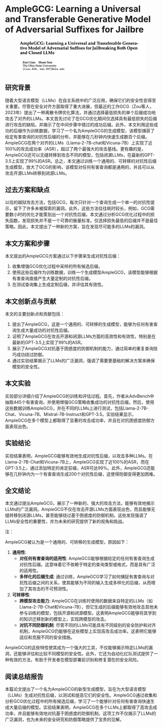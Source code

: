 # AmpleGCG: Learning a Universal and Transferable Generative Model of Adversarial Suffixes for Jailbre

<figure><img src="../.gitbook/assets/image (1) (1) (1) (1) (1).png" alt=""><figcaption></figcaption></figure>

## 研究背景

随着大型语言模型（LLMs）在自主系统中的广泛应用，确保它们的安全性变得至关重要。尽管在安全对齐方面取得了重大进展，但最近的工作GCG（Zou等人，2023年）提出了一种离散令牌优化算法，并通过选择最低损失的单个后缀成功地攻击了对齐的LLMs。本文首先讨论了在GCG优化期间仅选择具有最低损失的后缀进行攻击的缺陷，并揭示了在中间步骤中错过的成功后缀。此外，本文利用这些成功的后缀作为训练数据，学习了一个名为AmpleGCG的生成模型，该模型捕获了给定有害查询的对抗性后缀的分布，并能够在几秒钟内快速生成数百个后缀。AmpleGCG在两个对齐的LLMs（Llama-2-7B-chat和Vicuna-7B）上实现了近100%的攻击成功率（ASR），超过了两个最强大的攻击基线。更有趣的是，AmpleGCG还可以无缝转移到攻击不同的模型，包括闭源LLMs，在最新的GPT-3.5上实现了99%的ASR。总之，本文通过训练一个通用的、可转移的对抗性后缀生成模型，放大了GCG的影响，该模型对任何有害查询都是通用的，并且可以从攻击开源LLMs转移到闭源LLMs。

## 过去方案和缺点

以往的越狱攻击方法，包括GCG，每次只针对一个查询生成一个单一的对抗性提示，留下了许多未被探索的漏洞。此外，这些方法往往耗时较长，例如，GCG需要数小时的优化才能策划出一个对抗性后缀。本文通过分析GCG优化过程中的损失函数，发现损失并不是一个可靠的衡量标准，仅选择损失最低的后缀并不是最佳策略。因此，本文提出了一种新的方案，旨在发现尽可能多的LLMs的漏洞。

## 本文方案和步骤

本文提出的AmpleGCG方案通过以下步骤来生成对抗性后缀：

1. 收集增强GCG优化过程中采样的所有候选后缀。
2. 使用这些后缀作为训练数据，训练一个生成模型AmpleGCG，该模型能够根据有害查询直接产生大量定制的对抗性后缀。
3. 在测试查询集上生成定制后缀，并评估其有效性。

## 本文创新点与贡献

本文的主要创新点和贡献包括：

1. 提出了AmpleGCG，这是一个通用的、可转移的生成模型，能够为任何有害查询生成大量成功的对抗性后缀。
2. 证明了AmpleGCG在攻击开源和闭源LLMs方面的高效性和有效性，特别是在最新的GPT-3.5上实现了99%的ASR。
3. 展示了AmpleGCG对抗基于困惑度的防御机制的能力，通过简单的重复查询技巧成功绕过防御。
4. 通过实验结果揭示了LLMs的广泛漏洞，强调了需要更基础的解决方案来确保模型的安全性。

## 本文实验

实验部分详细介绍了AmpleGCG的训练和评估过程。首先，作者从AdvBench中抽取445个有害查询，并使用增强GCG策略收集成功的对抗性后缀。然后，使用这些数据训练AmpleGCG，并在不同的LLMs上进行测试，包括Llama-2-7B-Chat、Vicuna-7B、Mistral-7B-Instruct和GPT-3.5。实验结果显示，AmpleGCG在多个模型上都取得了显著的攻击成功率，并且在对抗困惑度防御方面表现出色。

## 实验结论

实验结果表明，AmpleGCG能够有效地生成对抗性后缀，以攻击多种LLMs。在Llama-2-7B-Chat和Vicuna-7B上，AmpleGCG实现了近100%的ASR，而在GPT-3.5上，通过添加特定的肯定前缀，ASR可达99%。此外，AmpleGCG还能够在几秒钟内为一个有害查询生成200个对抗性后缀，这使得防御变得更加困难。

## 全文结论

本文通过提出AmpleGCG，展示了一种新的、强大的攻击方法，能够有效地揭示LLMs的广泛漏洞。AmpleGCG不仅在攻击开源LLMs方面表现出色，而且能够无缝转移到闭源LLMs，甚至能够绕过基于困惑度的防御机制。这些发现强调了LLMs安全性的重要性，并为未来的研究提供了新的视角和挑战。



注：

AmpleGCG被认为是一个通用的、可转移的生成模型，原因如下：

1. **通用性**:
   * **对任何有害查询的适用性**: AmpleGCG能够根据给定的任何有害查询生成对抗性后缀。这意味着它不依赖于特定的查询类型或格式，而是具有广泛的适用性。
   * **多样化的后缀生成**: 通过训练，AmpleGCG学习了如何捕捉有害查询与对抗性后缀之间的关系，使其能够为不同的输入生成多样化的后缀，从而增加了其攻击的不可预测性。
2. **可转移性**:
   * **跨模型攻击能力**: AmpleGCG在训练时使用的数据来自特定的LLMs（如Llama-2-7B-Chat和Vicuna-7B），但它生成的后缀能够有效地攻击其他未参与训练的模型，包括开源和闭源模型。这表明AmpleGCG能够将其学到的知识迁移到新的模型上，实现跨模型的攻击。
   * **对抗不同防御机制**: 尽管不同的LLMs可能具有不同级别的安全防护和对齐机制，AmpleGCG仍能够在这些模型上实现高攻击成功率。这表明它能够适应和克服不同的安全措施。

AmpleGCG的这些特性使其成为一个强大的工具，不仅能够揭示特定LLMs的漏洞，还能够评估和比较不同模型的安全性。此外，它还为自动化红队测试提供了一种有效的方法，有助于开发者在模型部署前识别和修复潜在的安全风险。





## 阅读总结报告

本篇论文提出了一个名为AmpleGCG的新型生成模型，旨在为大型语言模型（LLMs）生成对抗性后缀，以测试和提高它们的安全性。AmpleGCG通过收集和分析GCG优化过程中的所有候选后缀，学习了一个能够针对任何有害查询快速生成大量后缀的模型。实验结果表明，AmpleGCG在多个LLMs上都取得了高攻击成功率，并且能够有效地对抗基于困惑度的防御机制。这项工作不仅揭示了LLMs的广泛漏洞，也为未来的安全研究和防御策略提供了宝贵的见解。
